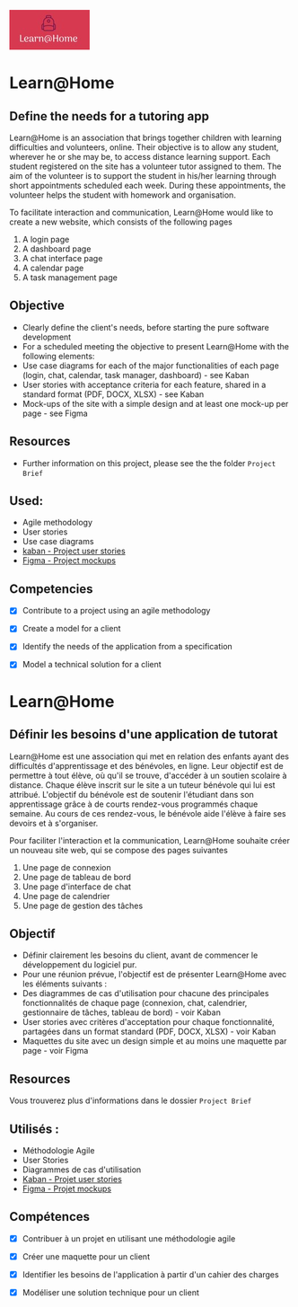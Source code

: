 ![Learn@Home](Logo.jpg)

# Learn@Home

## Define the needs for a tutoring app

Learn@Home is an association that brings together children with learning difficulties and volunteers, online. Their objective is to allow any student, wherever he or she may be, to access distance learning support.
Each student registered on the site has a volunteer tutor assigned to them. The aim of the volunteer is to support the student in his/her learning through short appointments scheduled each week. During these appointments, the volunteer helps the student with homework and organisation.

To facilitate interaction and communication, Learn@Home would like to create a new website, which consists of the following pages
1. A login page
2. A dashboard page
3. A chat interface page
4. A calendar page
5. A task management page

## Objective
- Clearly define the client's needs, before starting the pure software development
- For a scheduled meeting the objective to present Learn@Home with the following elements:
- Use case diagrams for each of the major functionalities of each page (login, chat, calendar, task manager, dashboard) - see Kaban
- User stories with acceptance criteria for each feature, shared in a standard format (PDF, DOCX, XLSX) - see Kaban
- Mock-ups of the site with a simple design and at least one mock-up per page - see Figma

## Resources
- Further information on this project, please see the the folder `Project Brief`


## Used: 

-	Agile methodology
-	User stories
-	Use case diagrams
-	[kaban - Project user stories](https://www.notion.so/Dev4U-projet-Learn-Home-26d86bc3a73e4cdaa3c43d9c1effd808)
-	[Figma - Project mockups](https://www.figma.com/file/K8QF42xb6EzUyqDOvKHAXW/Learn-at-home)


## Competencies

- [x] Contribute to a project using an agile methodology
- [x]	Create a model for a client
- [x]	Identify the needs of the application from a specification
- [x]	Model a technical solution for a client



# Learn@Home

## Définir les besoins d'une application de tutorat

Learn@Home est une association qui met en relation des enfants ayant des difficultés d'apprentissage et des bénévoles, en ligne. Leur objectif est de permettre à tout élève, où qu'il se trouve, d'accéder à un soutien scolaire à distance.
Chaque élève inscrit sur le site a un tuteur bénévole qui lui est attribué. L'objectif du bénévole est de soutenir l'étudiant dans son apprentissage grâce à de courts rendez-vous programmés chaque semaine. Au cours de ces rendez-vous, le bénévole aide l'élève à faire ses devoirs et à s'organiser.

Pour faciliter l'interaction et la communication, Learn@Home souhaite créer un nouveau site web, qui se compose des pages suivantes
1. Une page de connexion
2. Une page de tableau de bord
3. Une page d'interface de chat
4. Une page de calendrier
5. Une page de gestion des tâches

## Objectif
- Définir clairement les besoins du client, avant de commencer le développement du logiciel pur.
- Pour une réunion prévue, l'objectif est de présenter Learn@Home avec les éléments suivants :
- Des diagrammes de cas d'utilisation pour chacune des principales fonctionnalités de chaque page (connexion, chat, calendrier, gestionnaire de tâches, tableau de bord) - voir Kaban
- User stories avec critères d'acceptation pour chaque fonctionnalité, partagées dans un format standard (PDF, DOCX, XLSX) - voir Kaban
- Maquettes du site avec un design simple et au moins une maquette par page - voir Figma

## Resources
Vous trouverez plus d'informations dans le dossier `Project Brief`


## Utilisés : 

- Méthodologie Agile
-	User Stories
-	Diagrammes de cas d'utilisation
-	[Kaban - Projet user stories](https://www.notion.so/Dev4U-projet-Learn-Home-26d86bc3a73e4cdaa3c43d9c1effd808)
-	[Figma - Projet mockups](https://www.figma.com/file/K8QF42xb6EzUyqDOvKHAXW/Learn-at-home)


## Compétences

- [x]	Contribuer à un projet en utilisant une méthodologie agile
- [x]	Créer une maquette pour un client
- [x]	Identifier les besoins de l'application à partir d'un cahier des charges
- [x]	Modéliser une solution technique pour un client

